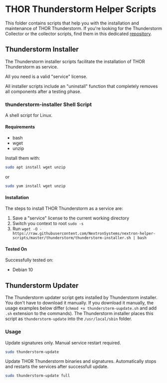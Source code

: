 # THOR Thunderstorm Helper Scripts

This folder contains scripts that help you with the installation and maintenance of THOR Thunderstorm. If you're looking for the Thunderstorm Collector or the collector scripts, find them in this dedicated [repository](https://github.com/NextronSystems/thunderstorm-collector).

## Thunderstorm Installer

The Thunderstorm installer scripts facilitate the installation of THOR Thunderstorm as service.

All you need is a valid "service" license.

All installer scripts include an "uninstall" function that completely removes all components after a testing phase.

### thunderstorm-installer Shell Script

A shell script for Linux.

#### Requirements

- bash
- wget
- unzip

Install them with:

```bash
sudo apt install wget unzip
```

or

```bash
sudo yum install wget unzip
```

#### Installation

The steps to install THOR Thunderstorm as a service are:

1. Save a "service" license to the current working directory
2. Switch you context to root `sudo -s`
3. Run `wget -O - https://raw.githubusercontent.com/NextronSystems/nextron-helper-scripts/master/thunderstorm/thunderstorm-installer.sh | bash`

#### Tested On

Successfully tested on:

- Debian 10

## Thunderstorm Updater

The Thunderstorm updater script gets installed by Thunderstorm installer. You don't have to download it manually. If you download it manually, the usage examples below differ (`chmod +x thunderstorm-uupdate.sh` and add `.sh` extension to the commands). The Thunderstorm installer places this script as `thunderstorm-update` into the `/usr/local/sbin` folder. 

### Usage

Update signatures only. Manual service restart required.

```bash
sudo thunderstorm-update
```

Update THOR Thunderstorm binaries and signatures. Automatically stops and restarts the services after successfull update.

```bash
sudo thunderstorm-update full
```
